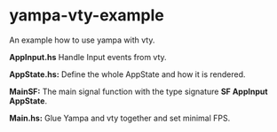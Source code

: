 # yampa-vty-example
An example how to use yampa with vty.

**AppInput.hs** Handle Input events from vty.

**AppState.hs:** Define the whole AppState and how it is rendered.

**MainSF:** The main signal function with the type signature **SF AppInput AppState**.

**Main.hs:** Glue Yampa and vty together and set minimal FPS.

